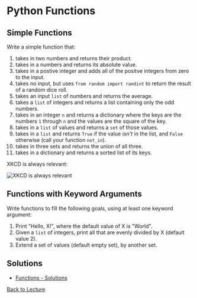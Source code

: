 # Python Functions

## Simple Functions

Write a simple function that:

1. takes in two numbers and returns their product.
2. takes in a numbers and returns its absolute value.
3. takes in a postive integer and adds all of the positve integers from zero to the input.
4. takes no input, but uses `from random import randint` to return the result of a random dice roll.
5. takes an input `list` of numbers and returns the average.
6. takes a `list` of integers and returns a list containing only the odd numbers.
7. takes in an integer `n` and returns a dictionary where the keys are the numbers `1` through `n` and the values are the square of the key.
8. takes in a `list` of values and returns a `set` of those values.
9. takes in a `list` and returns `True` if the value *isn't* in the list, and `False` otherwise (call your function `not_in`).
10. takes in three sets and returns the union of all three.
11. takes in a dictionary and returns a sorted list of its keys.

XKCD is always relevant:

![XKCD is always relevant](http://imgs.xkcd.com/comics/random_number.png)


## Functions with Keyword Arguments

Write functions to fill the following goals, using at least one keyword argument:

1. Print "Hello, X!", where the default value of X is "World".
2. Given a `list` of integers, print all that are evenly divided by X (default value 2).
3. Extend a set of values (default empty set), by another set.


## Solutions

* [Functions - Solutions](problem_set_1_solutions.md)


[Back to Lecture](lecture_03.md)
